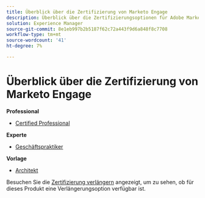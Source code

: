 ```yaml
---
title: Überblick über die Zertifizierung von Marketo Engage
description: Überblick über die Zertifizierungsoptionen für Adobe Marketo Engage
solution: Experience Manager
source-git-commit: 8e1eb997b2b5187f62c72a443f9d6a848f8c7708
workflow-type: tm+mt
source-wordcount: '41'
ht-degree: 7%

---
```


# Überblick über die Zertifizierung von Marketo Engage

**Professional**

* [Certified Professional](/help/certifications/ame/ame-p.md) <!--AD0-E555-->

**Experte**

* [Geschäftspraktiker](/help/certifications/ame/ame-e-business.md) <!--AD0-E559-->

**Vorlage**

* [Architekt](/help/certifications/ame/ame-m-architect.md) <!--AD0-E556-->

Besuchen Sie die [Zertifizierung verlängern](/help/certifications/renew.md) angezeigt, um zu sehen, ob für dieses Produkt eine Verlängerungsoption verfügbar ist.
